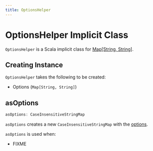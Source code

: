 ```yaml
---
title: OptionsHelper
---
```


# OptionsHelper Implicit Class

`OptionsHelper` is a Scala implicit class for [Map[String, String]](#options).

## Creating Instance

`OptionsHelper` takes the following to be created:

* <span id="options"> Options (`Map[String, String]`)

## <span id="asOptions"> asOptions

```scala
asOptions: CaseInsensitiveStringMap
```

`asOptions` creates a new `CaseInsensitiveStringMap` with the [options](#options).

`asOptions` is used when:

* FIXME
